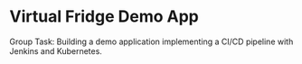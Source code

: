 # Virtual Fridge Demo App

Group Task: Building a demo application implementing a CI/CD pipeline with Jenkins and Kubernetes.
